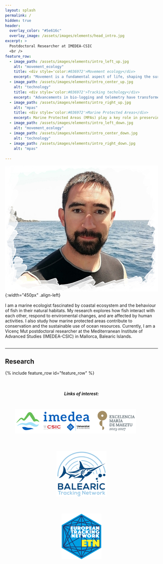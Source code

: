 ```yaml
---
layout: splash
permalink: /
hidden: true
header:
  overlay_color: "#5e616c"
  overlay_image: /assets/images/elements/head_intro.jpg
excerpt: >
  Postdoctoral Researcher at IMEDEA-CSIC
  <br />
feature_row:
  - image_path: /assets/images/elements/intro_left_up.jpg
    alt: "movement_ecology"
    title: <div style='color:#036972'>Movement ecology</div>
    excerpt: "Movement is a fundamental aspect of life, shaping the survival, reproduction, and interactions of individuals. Understanding how fish move helps reveal their social dynamics, habitat use, and responses to environmental changes. My research explores these movement patterns to uncover how fish interact with each other and their surroundings, and how human activities and shifting environmental conditions influence their behavior."
  - image_path: /assets/images/elements/intro_center_up.jpg
    alt: "technology"
    title: <div style='color:#036972'>Tracking techology</div>
    excerpt: "Advancements in bio-logging and telemetry have transformed our ability to study marine ecosystems. I apply state-of-the-art tracking technologies, from high-resolution movement sensors to large-scale acoustic arrays, to gain new insights into fish behavior. These methods generate vast datasets, requiring innovative analytical approaches. By combining advanced statistical and modeling techniques, I extract meaningful ecological patterns that inform conservation and management decisions."
  - image_path: /assets/images/elements/intro_right_up.jpg
    alt: "mpas"
    title: <div style='color:#036972'>Marine Protected Areas</div>
    excerpt: Marine Protected Areas (MPAs) play a key role in preserving biodiversity and mitigating human impacts on marine ecosystems. A significant part of my research focuses on understanding how MPAs support fish population recovery and enhance ecosystem resilience. Through long-term monitoring and targeted research projects, I study how fish communities respond to protection measures and how extreme events, such as marine heatwaves, affect benthic ecosystems."
  - image_path: /assets/images/elements/intro_left_down.jpg
    alt: "movement_ecology"
  - image_path: /assets/images/elements/intro_center_down.jpg
    alt: "technology"
  - image_path: /assets/images/elements/intro_right_down.jpg
    alt: "mpas"

---
```


![](/assets/images/intro_eneko.jpg){:width="450px" .align-left}
<br />
<br />
I am a marine ecologist fascinated by coastal ecosystem and the behaviour of fish in their natural habitats. My research explores how fish interact with each other, respond to enviromental changes, and are affected by human activities. I also study how marine protected areas contribute to conservation and the sustainable use of ocean resources. Currently, I am a Vicenç Mut postdoctoral researcher at the Mediterranean Institute of Advanced Studies (IMEDEA-CSIC) in Mallorca, Balearic Islands.
<br />
<br />
<hr />

## Research
{% include feature_row id="feature_row" %}

<br />


<div style="text-align:center;">
  <h5> Links of interest: </h5>

  <a href="https://imedea.uib-csic.es/en/"><img src="/assets/images/logo_imedea.jpg"  style="height:80px;margin-right:40px;margin-left:0px;margin-top:20px;margin-bottom:20px"></a>

  <a href="https://trackingfish.com/"><img src="/assets/images/logo_btn.jpg" style="height:150px;margin-right:40px;margin-left:40px;margin-top:20px;margin-bottom:20px"></a>

  <a href="https://europeantrackingnetwork.org/"><img src="/assets/images/logo_etn.png" style="height:150px;margin-right:40px;margin-left:40px;margin-top:20px;margin-bottom:20px"></a>
</div>